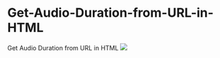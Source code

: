 # Get-Audio-Duration-from-URL-in-HTML
Get Audio Duration from URL in HTML
![](https://1.bp.blogspot.com/-MslyusoCUtA/XqQe8jYIcLI/AAAAAAAAAm0/FwUWcnOgUek9_aRABxyrQg8Qyu3tjnETQCLcBGAsYHQ/s640/Screenshot%2B2020-04-25%2Bat%2B4.58.12%2BPM.png)
